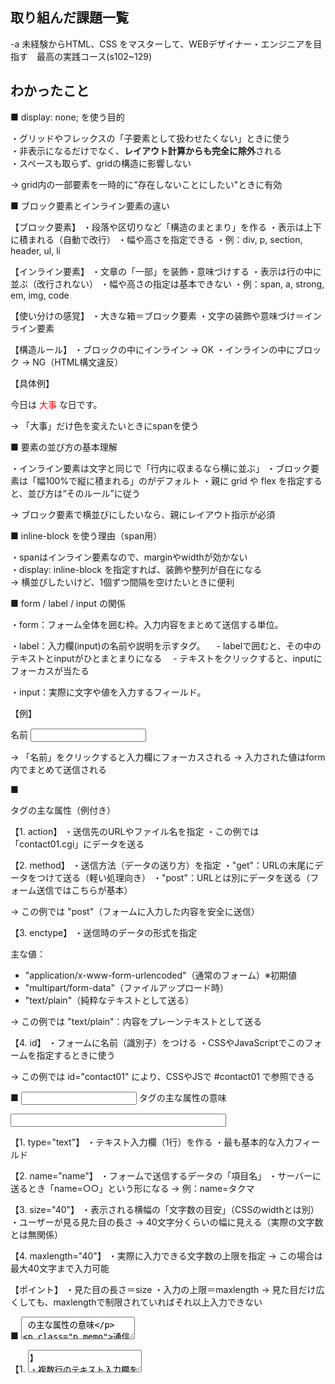 ## 取り組んだ課題一覧  
-a  未経験からHTML、CSS をマスターして、WEBデザイナー・エンジニアを目指す　最高の実践コース(s102~129)

## わかったこと
■ display: none; を使う目的

・グリッドやフレックスの「子要素として扱わせたくない」ときに使う  
・非表示になるだけでなく、**レイアウト計算からも完全に除外**される  
・スペースも取らず、gridの構造に影響しない

→ grid内の一部要素を一時的に"存在しないことにしたい"ときに有効

■ ブロック要素とインライン要素の違い

【ブロック要素】
・段落や区切りなど「構造のまとまり」を作る
・表示は上下に積まれる（自動で改行）
・幅や高さを指定できる
・例：div, p, section, header, ul, li

【インライン要素】
・文章の「一部」を装飾・意味づけする
・表示は行の中に並ぶ（改行されない）
・幅や高さの指定は基本できない
・例：span, a, strong, em, img, code

【使い分けの感覚】
・大きな箱＝ブロック要素
・文字の装飾や意味づけ＝インライン要素

【構造ルール】
・ブロックの中にインライン → OK
・インラインの中にブロック → NG（HTML構文違反）

【具体例】
<p>今日は <span style="color:red;">大事</span> な日です。</p>
→ 「大事」だけ色を変えたいときにspanを使う

■ 要素の並び方の基本理解

・インライン要素は文字と同じで「行内に収まるなら横に並ぶ」
・ブロック要素は「幅100%で縦に積まれる」のがデフォルト
・親に grid や flex を指定すると、並び方は“そのルール”に従う

→ ブロック要素で横並びにしたいなら、親にレイアウト指示が必須


■ inline-block を使う理由（span用）

・spanはインライン要素なので、marginやwidthが効かない  
・display: inline-block を指定すれば、装飾や整列が自在になる  
→ 横並びしたいけど、1個ずつ間隔を空けたいときに便利


■ form / label / input の関係

・form：フォーム全体を囲む枠。入力内容をまとめて送信する単位。

・label：入力欄(input)の名前や説明を示すタグ。
　- labelで囲むと、その中のテキストとinputがひとまとまりになる
　- テキストをクリックすると、inputにフォーカスが当たる

・input：実際に文字や値を入力するフィールド。

【例】
<form>
  <label>
    名前
    <input type="text" />
  </label>
</form>

→ 「名前」をクリックすると入力欄にフォーカスされる
→ 入力された値はform内でまとめて送信される


■ <form> タグの主な属性（例付き）

<form
  action="contact01.cgi"
  method="post"
  enctype="text/plain"
  id="contact01"
>

【1. action】
・送信先のURLやファイル名を指定
・この例では「contact01.cgi」にデータを送る

【2. method】
・送信方法（データの送り方）を指定
・"get"：URLの末尾にデータをつけて送る（軽い処理向き）
・"post"：URLとは別にデータを送る（フォーム送信ではこちらが基本）

→ この例では "post"（フォームに入力した内容を安全に送信）

【3. enctype】
・送信時のデータの形式を指定

主な値：
- "application/x-www-form-urlencoded"（通常のフォーム）※初期値
- "multipart/form-data"（ファイルアップロード時）
- "text/plain"（純粋なテキストとして送る）

→ この例では "text/plain"：内容をプレーンテキストとして送る

【4. id】
・フォームに名前（識別子）をつける
・CSSやJavaScriptでこのフォームを指定するときに使う

→ この例では id="contact01" により、CSSやJSで #contact01 で参照できる

■ <input> タグの主な属性の意味

<input type="text" name="name" size="40" maxlength="40" />

【1. type="text"】
・テキスト入力欄（1行）を作る
・最も基本的な入力フィールド

【2. name="name"】
・フォームで送信するデータの「項目名」
・サーバーに送るとき「name=○○」という形になる
→ 例：name=タクマ

【3. size="40"】
・表示される横幅の「文字数の目安」（CSSのwidthとは別）
・ユーザーが見る見た目の長さ
→ 40文字分くらいの幅に見える（実際の文字数とは無関係）

【4. maxlength="40"】
・実際に入力できる文字数の上限を指定
→ この場合は最大40文字まで入力可能

【ポイント】
・見た目の長さ＝size
・入力の上限＝maxlength
→ 見た目だけ広くしても、maxlengthで制限されていればそれ以上入力できない


■ <textarea> の主な属性の意味

<p class="p_memo">通信欄</p>
<textarea name="memo" rows="12" cols="50"></textarea>

【1. <textarea>】
・複数行のテキスト入力欄を作る（例：メッセージ・自由記述欄）

【2. name="memo"】
・送信時に使われる「項目名」
→ サーバーには memo=（入力内容）という形で送信される

【3. rows="12"】
・縦の行数（高さ）を12行分に設定  
→ 見た目の高さを決める（実際の入力行数ではない）

【4. cols="50"】
・横の文字数（幅）を50文字分に設定  
→ 見た目の幅を決める（実際に50文字しか入力できないわけではない）

【ポイント】
・<input> と違い、<textarea> は**開始タグと終了タグ**で囲む  
・自由入力欄に使うのが基本
・行数（rows）と列数（cols）はCSSで上書き可能だが、初期の見た目調整に便利

■ <input type="submit"> / <input type="reset"> の意味と動作

<p class="p_submit">
  <input type="submit" value="送信する" form="contact01" />
  <input type="reset" value="リセット" form="contact01" />
</p>

【1. <input type="submit">】
・「送信ボタン」
・押すとフォーム内のデータを指定された action に送信する
・value="送信する" → ボタンに表示されるラベル
・form="contact01" → formタグの id が "contact01" のフォームを対象にする

【2. <input type="reset">】
・「リセットボタン」
・押すとフォーム内の入力内容をすべて初期状態に戻す
・value="リセット" → ボタンの表示文字
・form="contact01" → 同じく "contact01" のフォームに対して作用

【3. form="contact01"】
・どのフォームに対して操作するかを明示（※外部からボタンを配置する場合に便利）
・通常はボタンが form タグ内にあれば不要だが、外にある場合はこれで対象を指定できる

【補足】
・submit はデータ送信用、reset はフォーム初期化用
・両方とも <input> で作れるシンプルなボタン

■ <a> タグの使い方（例付き）

<a href="../index.html">
  <p class="button_back">戻る</p>
</a>

【意味】
・リンク先：1つ上のフォルダの index.html
・表示テキスト：「戻る」
・クラス名：button_back（ボタン風のスタイル用）

【ポイント】
・aタグで全体を囲むことで「戻る」全体がクリック可能なリンクになる
・pタグを中に入れるのは、見た目やスタイル調整のため

## 次やること
-a  デベロッパーツールの使い方を学ぶ

## 感じたこと
-a  HTMLはCSSで何を使うかから逆算して設定していくといい。最初に作成するものを見たときに自分の頭の中で完成図を組み立てから始める。

-b  3時間以降、疲弊してだんだん集中力が落ちていくのを感じるため、1時間の休憩を挟んだり、仮眠を取ったりしてできるだけ集中してる状態で学習に取り組むことを意識する。
## 学習時間
-５.65h
